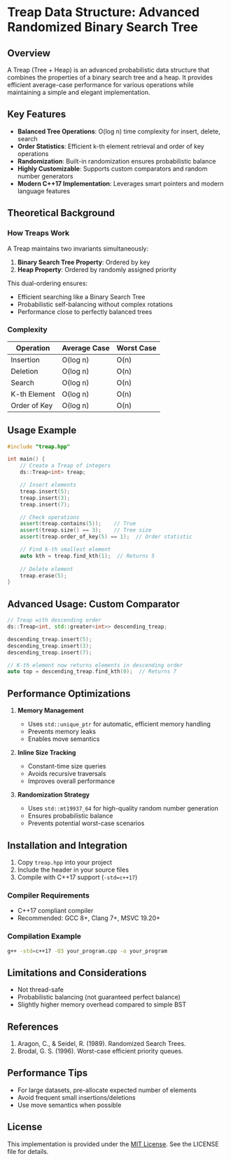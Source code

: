 # Treap Data Structure: Advanced Randomized Binary Search Tree

## Overview

A Treap (Tree + Heap) is an advanced probabilistic data structure that combines the properties of a binary search tree and a heap. It provides efficient average-case performance for various operations while maintaining a simple and elegant implementation.

## Key Features

- **Balanced Tree Operations**: O(log n) time complexity for insert, delete, search
- **Order Statistics**: Efficient k-th element retrieval and order of key operations
- **Randomization**: Built-in randomization ensures probabilistic balance
- **Highly Customizable**: Supports custom comparators and random number generators
- **Modern C++17 Implementation**: Leverages smart pointers and modern language features

## Theoretical Background

### How Treaps Work

A Treap maintains two invariants simultaneously:
1. **Binary Search Tree Property**: Ordered by key
2. **Heap Property**: Ordered by randomly assigned priority

This dual-ordering ensures:
- Efficient searching like a Binary Search Tree
- Probabilistic self-balancing without complex rotations
- Performance close to perfectly balanced trees

### Complexity

| Operation           | Average Case | Worst Case |
|---------------------|--------------|------------|
| Insertion           | O(log n)     | O(n)       |
| Deletion            | O(log n)     | O(n)       |
| Search              | O(log n)     | O(n)       |
| K-th Element        | O(log n)     | O(n)       |
| Order of Key        | O(log n)     | O(n)       |

## Usage Example

```cpp
#include "treap.hpp"

int main() {
    // Create a Treap of integers
    ds::Treap<int> treap;

    // Insert elements
    treap.insert(5);
    treap.insert(3);
    treap.insert(7);

    // Check operations
    assert(treap.contains(5));    // True
    assert(treap.size() == 3);    // Tree size
    assert(treap.order_of_key(5) == 1);  // Order statistic

    // Find k-th smallest element
    auto kth = treap.find_kth(1);  // Returns 5
    
    // Delete element
    treap.erase(5);
}
```

## Advanced Usage: Custom Comparator

```cpp
// Treap with descending order
ds::Treap<int, std::greater<int>> descending_treap;

descending_treap.insert(5);
descending_treap.insert(3);
descending_treap.insert(7);

// K-th element now returns elements in descending order
auto top = descending_treap.find_kth(0);  // Returns 7
```

## Performance Optimizations

1. **Memory Management**
   - Uses `std::unique_ptr` for automatic, efficient memory handling
   - Prevents memory leaks
   - Enables move semantics

2. **Inline Size Tracking**
   - Constant-time size queries
   - Avoids recursive traversals
   - Improves overall performance

3. **Randomization Strategy**
   - Uses `std::mt19937_64` for high-quality random number generation
   - Ensures probabilistic balance
   - Prevents potential worst-case scenarios

## Installation and Integration

1. Copy `treap.hpp` into your project
2. Include the header in your source files
3. Compile with C++17 support (`-std=c++17`)

### Compiler Requirements
- C++17 compliant compiler
- Recommended: GCC 8+, Clang 7+, MSVC 19.20+

### Compilation Example

```bash
g++ -std=c++17 -O3 your_program.cpp -o your_program
```

## Limitations and Considerations

- Not thread-safe
- Probabilistic balancing (not guaranteed perfect balance)
- Slightly higher memory overhead compared to simple BST

## References

1. Aragon, C., & Seidel, R. (1989). Randomized Search Trees.
2. Brodal, G. S. (1996). Worst-case efficient priority queues.

## Performance Tips

- For large datasets, pre-allocate expected number of elements
- Avoid frequent small insertions/deletions
- Use move semantics when possible

## License
This implementation is provided under the [MIT License](LICENSE). See the LICENSE file for details.

